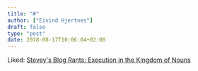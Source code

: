 ```yaml
---
title: "#"
author: ["Eivind Hjertnes"]
draft: false
type: "post"
date: 2018-08-17T10:06:04+02:00
---
```


Liked:
[Stevey's
Blog Rants: Execution in the Kingdom of Nouns](http://steve-yegge.blogspot.com/2006/03/execution-in-kingdom-of-nouns.html)
